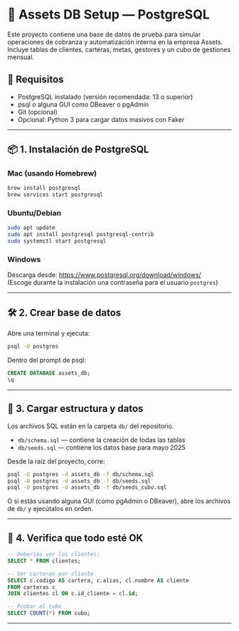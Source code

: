 # 🧾 Assets DB Setup — PostgreSQL

Este proyecto contiene una base de datos de prueba para simular operaciones de cobranza y automatización interna en la empresa Assets. Incluye tablas de clientes, carteras, metas, gestores y un cubo de gestiones mensual.

## 🧰 Requisitos

- PostgreSQL instalado (versión recomendada: 13 o superior)
- psql o alguna GUI como DBeaver o pgAdmin
- Git (opcional)
- Opcional: Python 3 para cargar datos masivos con Faker

---

## 📦 1. Instalación de PostgreSQL

### Mac (usando Homebrew)

```bash
brew install postgresql
brew services start postgresql
```

### Ubuntu/Debian

```bash
sudo apt update
sudo apt install postgresql postgresql-contrib
sudo systemctl start postgresql
```

### Windows

Descarga desde: https://www.postgresql.org/download/windows/  
(Escoge durante la instalación una contraseña para el usuario `postgres`)

---

## 🛠️ 2. Crear base de datos

Abre una terminal y ejecuta:

```bash
psql -U postgres
```

Dentro del prompt de psql:

```sql
CREATE DATABASE assets_db;
\q
```

---

## 📂 3. Cargar estructura y datos

Los archivos SQL están en la carpeta `db/` del repositorio.

- `db/schema.sql` — contiene la creación de todas las tablas
- `db/seeds.sql` — contiene los datos base para mayo 2025

Desde la raíz del proyecto, corre:

```bash
psql -U postgres -d assets_db -f db/schema.sql
psql -U postgres -d assets_db -f db/seeds.sql
psql -U postgres -d assets_db -f db/seeds_cubo.sql
```

O si estás usando alguna GUI (como pgAdmin o DBeaver), abre los archivos de `db/` y ejecútalos en orden.

---

## 🧪 4. Verifica que todo esté OK

```sql
-- Deberías ver los clientes:
SELECT * FROM clientes;

-- Ver carteras por cliente
SELECT c.codigo AS cartera, c.alias, cl.nombre AS cliente
FROM carteras c
JOIN clientes cl ON c.id_cliente = cl.id;

-- Probar el cubo
SELECT COUNT(*) FROM cubo;
```

---